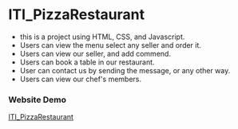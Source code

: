 # ITI_PizzaRestaurant
- this is a project using HTML, CSS, and Javascript.
- Users can view the menu select any seller and order it.
- Users can view our seller, and add commend.
- Users can book a table in our restaurant.
- User can contact us by sending the message, or any other way.
- Users can view our chef's members.

### Website Demo
[ITI_PizzaRestaurant](https://raw.githack.com/MernaHesham10/ITI_PizzaRestaurant/42817184e23b6aa73754f5e2169a307617b6bdde/index.html)


